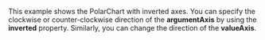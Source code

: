 This example shows the PolarChart with inverted axes. You can specify the clockwise or&nbsp;counter-clockwise direction of&nbsp;the **argumentAxis** by&nbsp;using the **inverted** property. Similarly, you can change the direction of&nbsp;the **valueAxis**.
<!--split-->